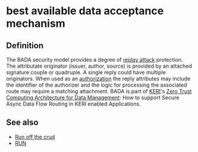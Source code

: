 # best available data acceptance mechanism
## Definition

The BADA security model provides a degree of [replay attack](replay-attack) protection. The attributate originator (issuer, author, source) is provided by an attached signature couple or quadruple. A single reply could have multiple originators. When used as an [authorization](authorization) the reply attributes may include the identifier of the authorizer and the logic for processing the associated route may require a matching attachment.
BADA is part of [KERI](KERI)'s [Zero Trust Computing Architecture for Data Management](https://hackmd.io/Qsrfj7Y-TIGl5ESvrxWGxw): How to support Secure Async Data Flow Routing in KERI enabled Applications.

## See also
- [Run off the crud](run-off-the-crud)
- [RUN](read-update-nullify)